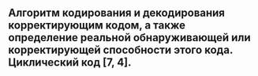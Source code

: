 ## Алгоритм кодирования и декодирования корректирующим кодом, а также определение реальной обнаруживающей или корректирующей способности этого кода. Циклический код [7, 4].
